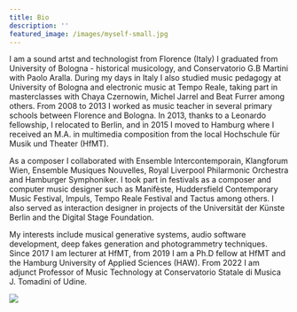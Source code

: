 ```yaml
---
title: Bio
description: ''
featured_image: /images/myself-small.jpg
---
```





I am a sound artst and technologist from Florence (Italy) I graduated from University of Bologna - historical musicology, and Conservatorio G.B Martini with Paolo Aralla. During my days in Italy I also studied music pedagogy at University of Bologna and electronic music at Tempo Reale, taking part in masterclasses with Chaya Czernowin, Michel Jarrel and Beat Furrer among others.
From 2008 to 2013 I worked as music teacher in several primary schools between Florence and Bologna. In 2013, thanks to a Leonardo fellowship, I relocated to Berlin, and in 2015 I moved to Hamburg where I received an M.A. in multimedia composition from the local Hochschule für Musik und Theater (HfMT).

As a composer I collaborated with Ensemble Intercontemporain, Klangforum Wien, Ensemble Musiques Nouvelles, Royal Liverpool Philarmonic Orchestra and Hamburger Symphoniker. I took part in festivals as a composer and computer music designer such as Manifèste, Huddersfield Contemporary Music Festival, Impuls, Tempo Reale Festival and Tactus among others.
I also served as interaction designer in projects of the Universität der Künste Berlin and the Digital Stage Foundation.

My interests include musical generative systems, audio software development, deep fakes generation and photogrammetry techniques. Since 2017 I am lecturer at HfMT, from 2019 I am a Ph.D fellow at HfMT and the Hamburg University of Applied Sciences (HAW). From 2022 I am adjunct Professor of Music Technology at Conservatorio Statale di Musica J. Tomadini of Udine.


<div class="gallery" data-columns="1">
	<img src="{{site.baseurl}}/images/myself-small.jpg">
